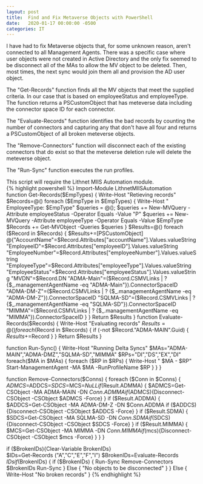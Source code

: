 ```yaml
---
layout: post
title:  Find and Fix Metaverse Objects with PowerShell
date:   2020-01-17 00:00:00 -0500
categories: IT
---
```


I have had to fix Metaverse objects that, for some unknown reason, aren't connected to all Management Agents. There was a specific case where user objects were not created in Active Directory and the only fix seemed to be disconnect all of the MAs to allow the MV object to be deleted. Then, most times, the next sync would join them all and provision the AD user object.   

The "Get-Records" function finds all the MV objects that meet the supplied criteria. In our case that is based on employeeStatus and employeeType. The function returns a PSCustomObject that has meteverse data including the connector space ID for each connector.   

The "Evaluate-Records" function identifies the bad records by counting the number of connectors and capturing any that don't have all four and returns a PSCustomObject of all broken meteverse objects.   

The "Remove-Connectors" function will disconnect each of the existing connectors that do exist so that the meteverse deletion rule will delete the meteverse object.   

The "Run-Sync" function executes the run profiles.  

This script will require the Lithnet MIIS Automation module.   
{% highlight powershell %} 
Import-Module LithnetMIISAutomation  
function Get-Records($EmpTypes) 
{
     Write-Host "Retieving records"
     $Records=@()
     foreach ($EmpType in $EmpTypes)
     {
         Write-Host "  EmployeeType: $EmpType"
         $queries = @();
         $queries += New-MVQuery -Attribute employeeStatus -Operator Equals -Value "P"
         $queries += New-MVQuery -Attribute employeeType -Operator Equals -Value $EmpType
         $Records += Get-MVObject -Queries $queries
     }      
     $Results=@()
     foreach ($Record in $Records)
     {
         $Results+=[PSCustomObject] @{"AccountName"=$Record.Attributes["accountName"].Values.valueString
                                     "EmployeeID"=$Record.Attributes["employeeID"].Values.valueString
                                     "EmployeeNumber"=$Record.Attributes["employeeNumber"].Values.valueString
                                     "EmployeeType"=$Record.Attributes["employeeType"].Values.valueString
                                     "EmployeeStatus"=$Record.Attributes["employeeStatus"].Values.valueString
                                     "MVDN"=$Record.DN
                                     "ADMA-Main"=($Record.CSMVLinks | ? {$_.managementAgentName -eq "ADMA-Main"}).ConnectorSpaceID
                                     "ADMA-DM-Z"=($Record.CSMVLinks | ? {$_.managementAgentName -eq "ADMA-DM-Z"}).ConnectorSpaceID
                                     "SQLMA-SD"=($Record.CSMVLinks | ? {$_.managementAgentName -eq "SQLMA-SD"}).ConnectorSpaceID
                                     "MIMMA"=($Record.CSMVLinks | ? {$_.managementAgentName -eq "MIMMA"}).ConnectorSpaceID
                                     }
      }
     Return $Results }  
function Evaluate-Records($Records) 
{
     Write-Host "Evaluating records"
     $Results=@()
     foreach ($Record in $Records)
     {
         if (-not $Record."ADMA-MAIN".Guid)
         {
         $Results+=$Record
         }
     }
     Return $Results 
}   

function Run-Sync() 
{
     Write-Host "Running Delta Syncs"
     $MAs="ADMA-MAIN","ADMA-DMZ","SQLMA-SD","MIMMA"
     $RPs="DI","DS","EX","DI"
     foreach($MA in $MAs)
     {
         foreach ($RP in $RPs)
         {
             Write-Host "  $MA - $RP"
             Start-ManagementAgent -MA $MA -RunProfileName $RP
         }
     }
}  

function Remove-Connectors($Conns) 
{
     foreach ($Conn in $Conns)
     {
        $ADMCS=$ADDCS=$SDCS=$MCS=$NuLL
        if ($Result.ADMMA)
        {
            $ADMCS=Get-CSObject -MA ADMA-MAIN -DN $Conn.ADMMA
            if ($ADMCS){Disconnect-CSObject -CSObject $ADMCS -Force}
        }
        if ($Result.ADDMA)
        {
            $ADDCS=Get-CSObject -MA ADMA-DM-Z -DN $Conn.ADDMA
            if ($ADDCS){Disconnect-CSObject -CSObject $ADDCS -Force}
        }
        if ($Result.SDMA)
        {
            $SDCS=Get-CSObject -MA SQLMA-SD -DN $Conn.SDMA
            if ($SDCS){Disconnect-CSObject -CSObject $SDCS -Force}
        }
        if ($Result.MIMMA)
        {
            $MCS=Get-CSObject -MA MIMMA -DN $Conn.MIMMA
            if ($mcs){Disconnect-CSObject -CSObject $mcs -Force}
        }
    } 
}  

if ($BrokenIDs){Clear-Variable BrokenIDs}  
$IDs=Get-Records ("A","C","E","F","I") 
$BrokenIDs=Evaluate-Records $IDs  
if ($BrokenIDs) 
{
     if ($BrokenIDs)
     {
         Run-Sync
         Remove-Connectors $BrokenIDs
         Run-Sync
     }
     Else
     {
         "No objects to be disconnected"
     }
} 
Else 
{
     Write-Host "No broken records" 
} 
{% endhighlight %}  
